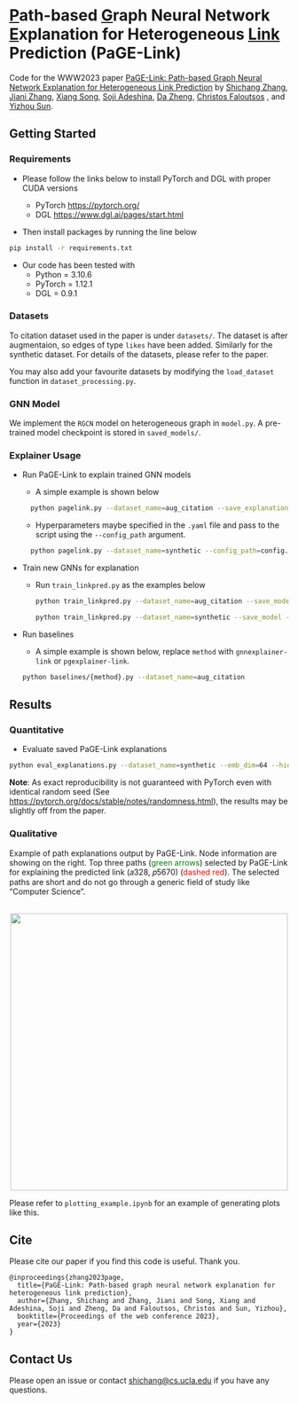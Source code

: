 <!-- #region -->
# <ins>P</ins>ath-based <ins>G</ins>raph Neural Network <ins>E</ins>xplanation for Heterogeneous <ins>Link</ins> Prediction (PaGE-Link)


Code for the WWW2023 paper [PaGE-Link: Path-based Graph Neural Network Explanation for
Heterogeneous Link Prediction](https://arxiv.org/pdf/2302.12465.pdf) by [Shichang Zhang](https://shichangzh.github.io/), [Jiani Zhang](https://scholar.google.com/citations?user=CBmDAOEAAAAJ&hl=en), [Xiang Song](https://scholar.google.com/citations?user=LyPpCKwAAAAJ&hl=en), [Soji Adeshina](https://sojiadeshina.com/about/), [Da Zheng](https://zheng-da.github.io/), [Christos Faloutsos](http://www.cs.cmu.edu/~christos/)
, and [Yizhou Sun](http://web.cs.ucla.edu/~yzsun/).


## Getting Started

### Requirements
- Please follow the links below to install PyTorch and DGL with proper CUDA versions
    - PyTorch https://pytorch.org/
    - DGL https://www.dgl.ai/pages/start.html

- Then install packages by running the line below
```bash
pip install -r requirements.txt
```

- Our code has been tested with
    - Python = 3.10.6
    - PyTorch = 1.12.1
    - DGL = 0.9.1


### Datasets
To citation dataset used in the paper is under `datasets/`. The dataset is after augmentaion, so edges of type `likes` have been added. Similarly for the synthetic dataset. For details of the datasets, please refer to the paper. 

You may also add your favourite datasets by modifying the `load_dataset` function in `dataset_processing.py`.

### GNN Model
We implement the `RGCN` model on heterogeneous graph in `model.py`. A pre-trained model checkpoint is stored in `saved_models/`.


### Explainer Usage
- Run PaGE-Link to explain trained GNN models 
  - A simple example is shown below
  ```bash
    python pagelink.py --dataset_name=aug_citation --save_explanation
  ```

  - Hyperparameters maybe specified in the `.yaml` file and pass to the script using the `--config_path` argument.
  ```bash
    python pagelink.py --dataset_name=synthetic --config_path=config.yaml --save_explanation
  ```

- Train new GNNs for explanation
  - Run `train_linkpred.py` as the examples below
    ```bash
    python train_linkpred.py --dataset_name=aug_citation --save_model --emb_dim=128 --hidden_dim=128 --out_dim=128
    ```

    ```bash
    python train_linkpred.py --dataset_name=synthetic --save_model --emb_dim=64 --hidden_dim=64 --out_dim=64
    ```

- Run baselines 
    - A simple example is shown below, replace `method` with `gnnexplainer-link` or `pgexplainer-link`.
    ```bash
    python baselines/{method}.py --dataset_name=aug_citation
    ```




## Results

### Quantitative
- Evaluate saved PaGE-Link explanations
```bash
python eval_explanations.py --dataset_name=synthetic --emb_dim=64 --hidden_dim=64 --out_dim=64 --eval_explainer_names=pagelink
```

**Note**: As exact reproducibility is not guaranteed with PyTorch even with identical random seed
(See https://pytorch.org/docs/stable/notes/randomness.html), the results may be slightly off from the paper.

### Qualitative
Example of path explanations output by PaGE-Link. Node information are showing on the right.
Top three paths (<span style="color:green">green arrows</span>) selected by PaGE-Link for explaining the predicted link (𝑎328, 𝑝5670) (<span style="color:red">dashed red</span>). The selected paths are short and do not go through a generic field of study like “Computer Science”.

<p align="center">
  <br />
  <img src="imgs/case2.png" width="500">
  <br />
</p>

Please refer to `plotting_example.ipynb` for an example of generating plots like this.

## Cite

Please cite our paper if you find this code is useful. Thank you.

```
@inproceedings{zhang2023page,
  title={PaGE-Link: Path-based graph neural network explanation for heterogeneous link prediction},
  author={Zhang, Shichang and Zhang, Jiani and Song, Xiang and Adeshina, Soji and Zheng, Da and Faloutsos, Christos and Sun, Yizhou},
  booktitle={Proceedings of the web conference 2023},
  year={2023}
}
```

## Contact Us

Please open an issue or contact shichang@cs.ucla.edu if you have any questions.


<!-- #endregion -->
